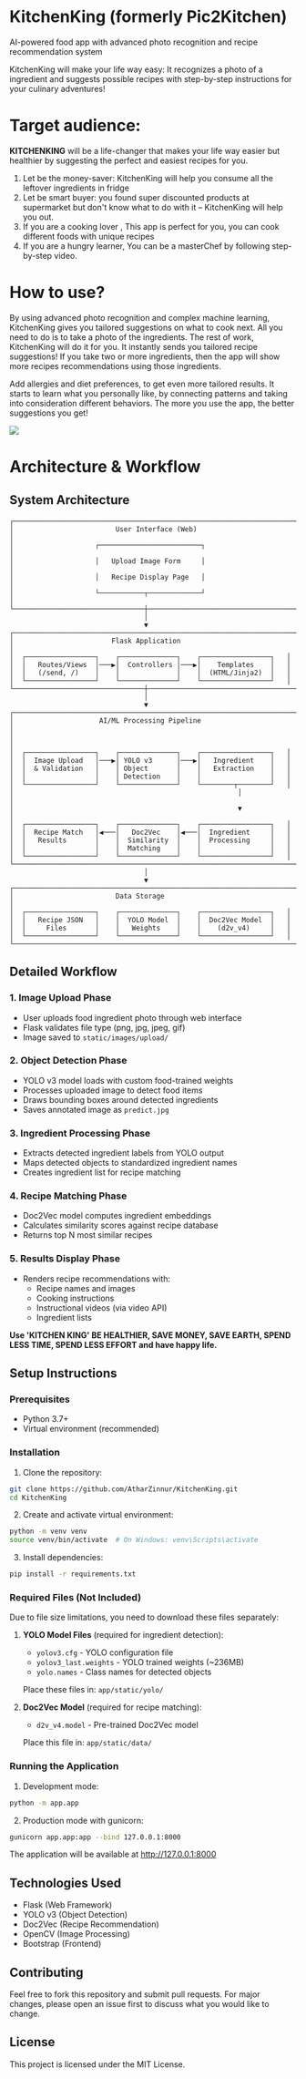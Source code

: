 # KitchenKing (formerly Pic2Kitchen)
AI-powered food app with advanced photo recognition and recipe recommendation system

KitchenKing will make your life way easy: It recognizes a photo of a ingredient and suggests possible recipes with step-by-step instructions for your culinary adventures!


# Target audience:
**KITCHENKING** will be a life-changer that makes your life way easier but healthier by suggesting the perfect and easiest recipes for you.

1.	Let be the money-saver: KitchenKing will help you consume all the leftover ingredients in fridge 
2.	Let be smart buyer: you found super discounted products at supermarket but don't know what to do with it – KitchenKing will help you out. 
3.	If you are a cooking lover , This app is perfect for you, you can cook different foods with unique recipes  
4.	If you are a hungry learner, You can be a masterChef by following step-by-step video. 


# How to use? 
By using advanced photo recognition and complex machine learning, KitchenKing gives you tailored suggestions on what to cook next. All you need to do is to take a photo of the ingredients. The rest of work, KitchenKing will do it for you. It instantly sends you tailored recipe suggestions! If you take two or more ingredients, then the app will show more recipes recommendations using those ingredients.

Add allergies and diet preferences, to get even more tailored results. It starts to learn what you personally like, by connecting patterns and taking into consideration different behaviors. The more you use the app, the better suggestions you get!

![](https://i.imgur.com/GaMHvRr.jpg)

# Architecture & Workflow

## System Architecture

```
┌─────────────────────────────────────────────────────────────────────┐
│                         User Interface (Web)                         │
│                    ┌─────────────────────────┐                      │
│                    │   Upload Image Form     │                      │
│                    │   Recipe Display Page   │                      │
│                    └───────────┬─────────────┘                      │
└────────────────────────────────┼────────────────────────────────────┘
                                 │
                                 ▼
┌─────────────────────────────────────────────────────────────────────┐
│                        Flask Application                             │
│  ┌─────────────────┐    ┌──────────────┐    ┌─────────────────┐   │
│  │   Routes/Views  │───▶│  Controllers │───▶│    Templates    │   │
│  │   (/send, /)    │    │              │    │  (HTML/Jinja2)  │   │
│  └─────────────────┘    └──────────────┘    └─────────────────┘   │
└────────────────────────────────┼────────────────────────────────────┘
                                 │
                                 ▼
┌─────────────────────────────────────────────────────────────────────┐
│                     AI/ML Processing Pipeline                        │
│                                                                      │
│  ┌─────────────────┐    ┌──────────────┐    ┌─────────────────┐   │
│  │  Image Upload   │───▶│ YOLO v3      │───▶│   Ingredient    │   │
│  │  & Validation   │    │ Object       │    │   Extraction    │   │
│  │                 │    │ Detection    │    │                 │   │
│  └─────────────────┘    └──────────────┘    └────────┬────────┘   │
│                                                       │             │
│                                                       ▼             │
│  ┌─────────────────┐    ┌──────────────┐    ┌─────────────────┐   │
│  │  Recipe Match   │◀───│   Doc2Vec    │◀───│  Ingredient     │   │
│  │   Results       │    │  Similarity  │    │  Processing     │   │
│  │                 │    │  Matching    │    │                 │   │
│  └─────────────────┘    └──────────────┘    └─────────────────┘   │
└─────────────────────────────────────────────────────────────────────┘
                                 │
                                 ▼
┌─────────────────────────────────────────────────────────────────────┐
│                         Data Storage                                 │
│  ┌─────────────────┐    ┌──────────────┐    ┌─────────────────┐   │
│  │   Recipe JSON   │    │  YOLO Model  │    │  Doc2Vec Model  │   │
│  │     Files       │    │   Weights    │    │    (d2v_v4)     │   │
│  └─────────────────┘    └──────────────┘    └─────────────────┘   │
└─────────────────────────────────────────────────────────────────────┘
```

## Detailed Workflow

### 1. Image Upload Phase
- User uploads food ingredient photo through web interface
- Flask validates file type (png, jpg, jpeg, gif)
- Image saved to `static/images/upload/`

### 2. Object Detection Phase
- YOLO v3 model loads with custom food-trained weights
- Processes uploaded image to detect food items
- Draws bounding boxes around detected ingredients
- Saves annotated image as `predict.jpg`

### 3. Ingredient Processing Phase
- Extracts detected ingredient labels from YOLO output
- Maps detected objects to standardized ingredient names
- Creates ingredient list for recipe matching

### 4. Recipe Matching Phase
- Doc2Vec model computes ingredient embeddings
- Calculates similarity scores against recipe database
- Returns top N most similar recipes

### 5. Results Display Phase
- Renders recipe recommendations with:
  - Recipe names and images
  - Cooking instructions
  - Instructional videos (via video API)
  - Ingredient lists

**Use 'KITCHEN KING' BE HEALTHIER, SAVE MONEY, SAVE EARTH, SPEND LESS TIME, SPEND LESS EFFORT and have happy life.** 

## Setup Instructions

### Prerequisites
- Python 3.7+
- Virtual environment (recommended)

### Installation

1. Clone the repository:
```bash
git clone https://github.com/AtharZinnur/KitchenKing.git
cd KitchenKing
```

2. Create and activate virtual environment:
```bash
python -m venv venv
source venv/bin/activate  # On Windows: venv\Scripts\activate
```

3. Install dependencies:
```bash
pip install -r requirements.txt
```

### Required Files (Not Included)

Due to file size limitations, you need to download these files separately:

1. **YOLO Model Files** (required for ingredient detection):
   - `yolov3.cfg` - YOLO configuration file
   - `yolov3_last.weights` - YOLO trained weights (~236MB)
   - `yolo.names` - Class names for detected objects
   
   Place these files in: `app/static/yolo/`

2. **Doc2Vec Model** (required for recipe matching):
   - `d2v_v4.model` - Pre-trained Doc2Vec model
   
   Place this file in: `app/static/data/`

### Running the Application

1. Development mode:
```bash
python -m app.app
```

2. Production mode with gunicorn:
```bash
gunicorn app.app:app --bind 127.0.0.1:8000
```

The application will be available at http://127.0.0.1:8000

## Technologies Used
- Flask (Web Framework)
- YOLO v3 (Object Detection)
- Doc2Vec (Recipe Recommendation)
- OpenCV (Image Processing)
- Bootstrap (Frontend)

## Contributing
Feel free to fork this repository and submit pull requests. For major changes, please open an issue first to discuss what you would like to change.

## License
This project is licensed under the MIT License.